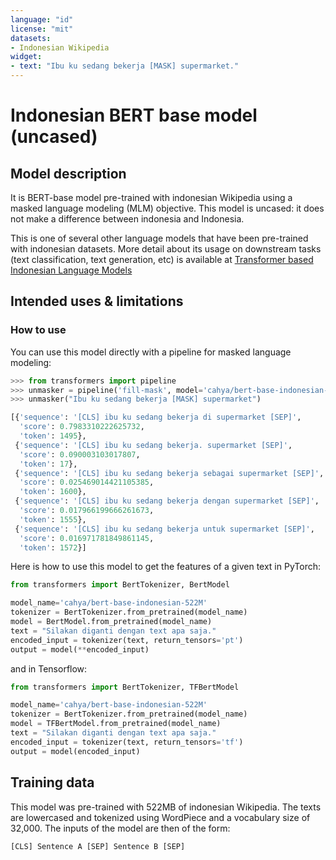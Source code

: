 ```yaml
---
language: "id"
license: "mit"
datasets:
- Indonesian Wikipedia
widget:
- text: "Ibu ku sedang bekerja [MASK] supermarket."
---
```


# Indonesian BERT base model (uncased) 

## Model description
It is BERT-base model pre-trained with indonesian Wikipedia using a masked language modeling (MLM) objective. This 
model is uncased: it does not make a difference between indonesia and Indonesia.

This is one of several other language models that have been pre-trained with indonesian datasets. More detail about 
its usage on downstream tasks (text classification, text generation, etc) is available at [Transformer based Indonesian Language Models](https://github.com/cahya-wirawan/indonesian-language-models/tree/master/Transformers)

## Intended uses & limitations

### How to use
You can use this model directly with a pipeline for masked language modeling:
```python
>>> from transformers import pipeline
>>> unmasker = pipeline('fill-mask', model='cahya/bert-base-indonesian-522M')
>>> unmasker("Ibu ku sedang bekerja [MASK] supermarket")

[{'sequence': '[CLS] ibu ku sedang bekerja di supermarket [SEP]',
  'score': 0.7983310222625732,
  'token': 1495},
 {'sequence': '[CLS] ibu ku sedang bekerja. supermarket [SEP]',
  'score': 0.090003103017807,
  'token': 17},
 {'sequence': '[CLS] ibu ku sedang bekerja sebagai supermarket [SEP]',
  'score': 0.025469014421105385,
  'token': 1600},
 {'sequence': '[CLS] ibu ku sedang bekerja dengan supermarket [SEP]',
  'score': 0.017966199666261673,
  'token': 1555},
 {'sequence': '[CLS] ibu ku sedang bekerja untuk supermarket [SEP]',
  'score': 0.016971781849861145,
  'token': 1572}]
```
Here is how to use this model to get the features of a given text in PyTorch:
```python
from transformers import BertTokenizer, BertModel

model_name='cahya/bert-base-indonesian-522M'
tokenizer = BertTokenizer.from_pretrained(model_name)
model = BertModel.from_pretrained(model_name)
text = "Silakan diganti dengan text apa saja."
encoded_input = tokenizer(text, return_tensors='pt')
output = model(**encoded_input)
```
and in Tensorflow:
```python
from transformers import BertTokenizer, TFBertModel

model_name='cahya/bert-base-indonesian-522M'
tokenizer = BertTokenizer.from_pretrained(model_name)
model = TFBertModel.from_pretrained(model_name)
text = "Silakan diganti dengan text apa saja."
encoded_input = tokenizer(text, return_tensors='tf')
output = model(encoded_input)
```

## Training data

This model was pre-trained with 522MB of indonesian Wikipedia.
The texts are lowercased and tokenized using WordPiece and a vocabulary size of 32,000. The inputs of the model are 
then of the form:

```[CLS] Sentence A [SEP] Sentence B [SEP]```
